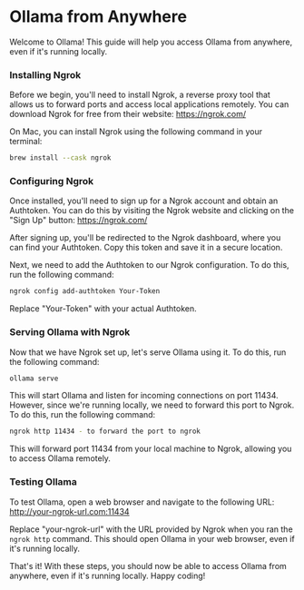 # Ollama from Anywhere

Welcome to Ollama! This guide will help you access Ollama from anywhere, even if it's running locally.

### Installing Ngrok

Before we begin, you'll need to install Ngrok, a reverse proxy tool that allows us to forward ports and access local applications remotely. You can download Ngrok for free from their website: <https://ngrok.com/>

On Mac, you can install Ngrok using the following command in your terminal:
```bash
brew install --cask ngrok
```
### Configuring Ngrok

Once installed, you'll need to sign up for a Ngrok account and obtain an Authtoken. You can do this by visiting the Ngrok website and clicking on the "Sign Up" button: <https://ngrok.com/>

After signing up, you'll be redirected to the Ngrok dashboard, where you can find your Authtoken. Copy this token and save it in a secure location.

Next, we need to add the Authtoken to our Ngrok configuration. To do this, run the following command:
```bash
ngrok config add-authtoken Your-Token
```
Replace "Your-Token" with your actual Authtoken.

### Serving Ollama with Ngrok

Now that we have Ngrok set up, let's serve Ollama using it. To do this, run the following command:
```bash
ollama serve
```
This will start Ollama and listen for incoming connections on port 11434. However, since we're running locally, we need to forward this port to Ngrok. To do this, run the following command:
```bash
ngrok http 11434 - to forward the port to ngrok
```
This will forward port 11434 from your local machine to Ngrok, allowing you to access Ollama remotely.

### Testing Ollama

To test Ollama, open a web browser and navigate to the following URL: <http://your-ngrok-url.com:11434>

Replace "your-ngrok-url" with the URL provided by Ngrok when you ran the `ngrok http` command. This should open Ollama in your web browser, even if it's running locally.

That's it! With these steps, you should now be able to access Ollama from anywhere, even if it's running locally. Happy coding!